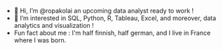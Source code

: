 - 👋 Hi, I’m @ropakolai an upcoming data analyst ready to work !
- 👀 I’m interested in SQL, Python, R, Tableau, Excel, and moreover, data analytics and visualization !
- Fun fact about me : I'm half finnish, half german, and I live in France where I was born.

<!---
ropakolai/ropakolai is a ✨ special ✨ repository because its `README.md` (this file) appears on your GitHub profile.
You can click the Preview link to take a look at your changes.
--->
